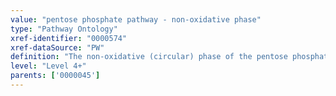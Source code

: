 ```yaml
---
value: "pentose phosphate pathway - non-oxidative phase"
type: "Pathway Ontology"
xref-identifier: "0000574"
xref-dataSource: "PW"
definition: "The non-oxidative (circular) phase of the pentose phosphate pathway involves conversion of  ribulose-5-phosphate to ribose-5-phosphate, important in the synthesis of nucleotides and nucleic acid, or to 3 or 6 carbon sugars."
level: "Level 4+"
parents: ['0000045']
---
```

